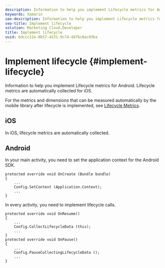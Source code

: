```yaml
---
description: Information to help you implement Lifecycle metrics for Android. Lifecycle metrics are automatically collected for iOS.
keywords: Xamarin
seo-description: Information to help you implement Lifecycle metrics for Android. Lifecycle metrics are automatically collected for iOS.
seo-title: Implement lifecycle
solution: Marketing Cloud,Developer
title: Implement lifecycle
uuid: 6dccc12e-8b57-4231-9c74-d47bc0ac93ba
---
```


# Implement lifecycle {#implement-lifecycle}

Information to help you implement Lifecycle metrics for Android. Lifecycle metrics are automatically collected for iOS.

For the metrics and dimensions that can be measured automatically by the mobile library after lifecycle is implemented, see [Lifecycle Metrics](/help/ios/metrics.md).

## iOS

In iOS, lifecycle metrics are automatically collected.

## Android

In your main activity, you need to set the application context for the Android SDK.

```
protected override void OnCreate (Bundle bundle) 
{
    ... 
    Config.SetContext (Application.Context); 
    ... 
}

```

In every activity, you need to implement lifecycle calls.

```
protected override void OnResume()
{
    ...
    Config.CollectLifecycleData (this);
    ...
}
protected override void OnPause() 
{
    ...
    Config.PauseCollectingLifecycleData ();
    ...
}
```